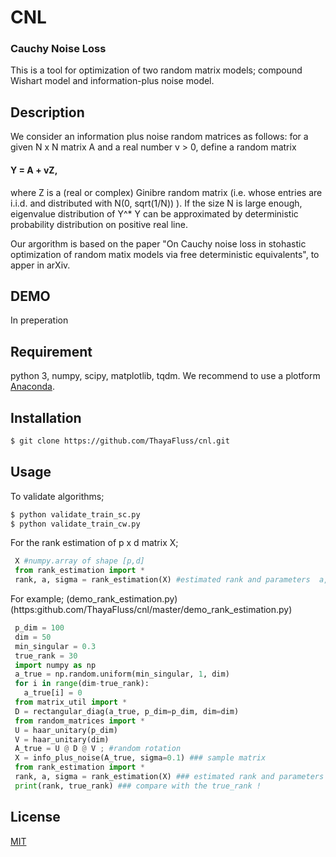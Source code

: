 # CNL

### Cauchy Noise Loss
This is a tool for optimization of two random matrix models; compound Wishart model and information-plus noise model.

## Description
We consider an information plus noise random matrices as follows:
for a given N x N matrix A and a real number v > 0, define a random matrix
####    Y = A + vZ,

where Z is a (real or complex) Ginibre random matrix (i.e. whose entries are i.i.d. and distributed with N(0, sqrt(1/N)) ).
If the size N is large enough, eigenvalue distribution of Y^* Y can be approximated by  deterministic probability distribution on positive real line.

Our argorithm is based on the paper "On Cauchy noise loss in stohastic optimization of random matix models via free deterministic equivalents", to apper in arXiv.

## DEMO
In preperation

## Requirement
python  3, numpy, scipy, matplotlib, tqdm.  We recommend to use a plotform [Anaconda](https://www.continuum.io/downloads).

## Installation

```bash
$ git clone https://github.com/ThayaFluss/cnl.git
```

## Usage

To validate algorithms;
```bash
$ python validate_train_sc.py
$ python validate_train_cw.py
```

For the rank estimation of p x d matrix X;
```python
 X #numpy.array of shape [p,d]
 from rank_estimation import *
 rank, a, sigma = rank_estimation(X) #estimated rank and parameters  a, sigma.
```
For example; (demo_rank_estimation.py)
(https:github.com/ThayaFluss/cnl/master/demo_rank_estimation.py)
```python
 p_dim = 100
 dim = 50
 min_singular = 0.3
 true_rank = 30
 import numpy as np
 a_true = np.random.uniform(min_singular, 1, dim)
 for i in range(dim-true_rank):
   a_true[i] = 0  
 from matrix_util import *
 D = rectangular_diag(a_true, p_dim=p_dim, dim=dim)
 from random_matrices import *
 U = haar_unitary(p_dim)
 V = haar_unitary(dim)
 A_true = U @ D @ V ; #random rotation
 X = info_plus_noise(A_true, sigma=0.1) ### sample matrix
 from rank_estimation import *
 rank, a, sigma = rank_estimation(X) ### estimated rank and parameters 
 print(rank, true_rank) ### compare with the true_rank !
 ```


## License

  [MIT](https://github.com/ThayaFluss/cnl/master/LICENSE)
